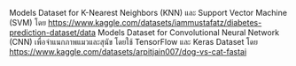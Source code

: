 Models Dataset for K-Nearest Neighbors (KNN) และ Support Vector Machine (SVM) โดย https://www.kaggle.com/datasets/iammustafatz/diabetes-prediction-dataset/data
 Models Dataset for Convolutional Neural Network (CNN) เพื่อจำแนกภาพแมวและสุนัข โดยใช้ TensorFlow และ Keras Dataset โดย https://www.kaggle.com/datasets/arpitjain007/dog-vs-cat-fastai
